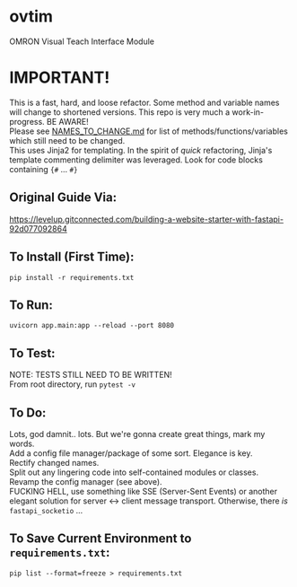 # ovtim
OMRON Visual Teach Interface Module

# IMPORTANT!
This is a fast, hard, and loose refactor. Some method and variable names will change to shortened versions. This repo is very much a work-in-progress. BE AWARE!  
Please see [NAMES_TO_CHANGE.md](https://github.com/Aztec03hub/ovtim/blob/main/NAMES_TO_CHANGE.md) for list of methods/functions/variables which still need to be changed.  
This uses Jinja2 for templating. In the spirit of *quick* refactoring, Jinja's template commenting delimiter was leveraged. Look for code blocks containing `{#` ... `#}`  

## Original Guide Via:
https://levelup.gitconnected.com/building-a-website-starter-with-fastapi-92d077092864

## To Install (First Time):
```shell
pip install -r requirements.txt
```

## To Run:
```shell
uvicorn app.main:app --reload --port 8080
```

## To Test:
NOTE: TESTS STILL NEED TO BE WRITTEN!  
From root directory, run `pytest -v`

## To Do:
Lots, god damnit.. lots. But we're gonna create great things, mark my words.  
Add a config file manager/package of some sort. Elegance is key.  
Rectify changed names.  
Split out any lingering code into self-contained modules or classes.  
Revamp the config manager (see above).  
FUCKING HELL, use something like SSE (Server-Sent Events) or another elegant solution for server <-> client message transport. Otherwise, there *is* `fastapi_socketio` ...  

## To Save Current Environment to `requirements.txt`:
```shell
pip list --format=freeze > requirements.txt
```